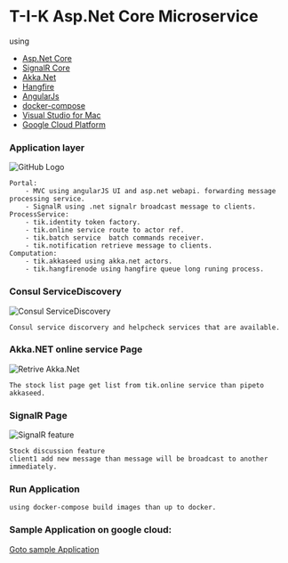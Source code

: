 # T-I-K Asp.Net Core Microservice

using  
- [Asp.Net Core](https://docs.microsoft.com/en-us/aspnet/core/)
- [SignalR Core](https://github.com/aspnet/SignalR)
- [Akka.Net](https://github.com/akkadotnet/akka.net)
- [Hangfire](https://github.com/HangfireIO/Hangfire)
- [AngularJs](https://angularjs.org/)
- [docker-compose](https://docs.docker.com/compose/)
- [Visual Studio for Mac](https://www.visualstudio.com/vs/visual-studio-mac/)
- [Google Cloud Platform](https://cloud.google.com)

### Application layer

![GitHub Logo](https://doc-08-0c-docs.googleusercontent.com/docs/securesc/ha0ro937gcuc7l7deffksulhg5h7mbp1/cvottfr1cpvrjniotc937unrml7fm2fg/1513000800000/04579721958548200358/*/1gBHid0aHZDSv4OEXCf_nb3nudjGF4APp)

    Portal: 
        - MVC using angularJS UI and asp.net webapi. forwarding message processing service.
        - SignalR using .net signalr broadcast message to clients.
    ProcessService:
        - tik.identity token factory.
        - tik.online service route to actor ref.
        - tik.batch service  batch commands receiver.
        - tik.notification retrieve message to clients.
    Computation:
        - tik.akkaseed using akka.net actors. 
        - tik.hangfirenode using hangfire queue long runing process. 

### Consul ServiceDiscovery
![Consul ServiceDiscovery](https://doc-08-0c-docs.googleusercontent.com/docs/securesc/ha0ro937gcuc7l7deffksulhg5h7mbp1/1qukp1ehjmdfukhjqjs6qrmhi2ht1nin/1513000800000/04579721958548200358/*/1qjl14je6KfqbrwETSvs07ABM9sYt6jVQ)

    Consul service discorvery and helpcheck services that are available.

### Akka.NET online service Page
![Retrive Akka.Net](https://doc-14-0c-docs.googleusercontent.com/docs/securesc/ha0ro937gcuc7l7deffksulhg5h7mbp1/1pb2p30t28vjbcfhjemdac1nas89767r/1513000800000/04579721958548200358/*/1RA6aYDIk6uglOW9GlirGXK4Ao1wnvGCK)

    The stock list page get list from tik.online service than pipeto akkaseed.

### SignalR Page 
![SignalR feature](https://doc-0c-0c-docs.googleusercontent.com/docs/securesc/ha0ro937gcuc7l7deffksulhg5h7mbp1/n643fsbmgv8sa9pjtf5qea55e53e3t66/1513000800000/04579721958548200358/*/1DY80ZMzVEIAxHxbiNzf_z51sfhg-tsCH)

    Stock discussion feature 
    client1 add new message than message will be broadcast to another immediately.



### Run Application
    using docker-compose build images than up to docker.


### Sample Application on google cloud:

[Goto sample Application](https://www.google.com)

  